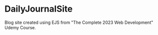 # DailyJournalSite 
Blog site created using EJS from "The Complete 2023 Web Development" Udemy Course.
